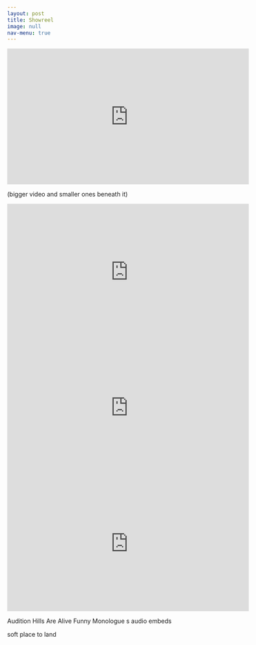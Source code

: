 ```yaml
---
layout: post
title: Showreel
image: null
nav-menu: true
---
```


<iframe width="560" height="315" src="https://www.youtube.com/embed/4nW7mFCmjPo" title="YouTube video player" frameborder="0" allow="accelerometer; autoplay; clipboard-write; encrypted-media; gyroscope; picture-in-picture" allowfullscreen></iframe>

(bigger video and smaller ones beneath it)

<iframe width="560" height="315" src="https://www.youtube.com/embed/EEm0LktCpaE" title="YouTube video player" frameborder="0" allow="accelerometer; autoplay; clipboard-write; encrypted-media; gyroscope; picture-in-picture" allowfullscreen></iframe>

<iframe width="560" height="315" src="https://www.youtube.com/embed/KH1FnOqPBZc" title="YouTube video player" frameborder="0" allow="accelerometer; autoplay; clipboard-write; encrypted-media; gyroscope; picture-in-picture" allowfullscreen></iframe>


<iframe width="560" height="315" src="https://www.youtube.com/embed/ft3iipt-pYQ" title="YouTube video player" frameborder="0" allow="accelerometer; autoplay; clipboard-write; encrypted-media; gyroscope; picture-in-picture" allowfullscreen></iframe>

Audition 
Hills Are Alive 
Funny Monologue
s
audio embeds

soft place to land
